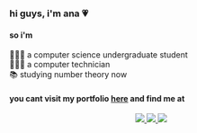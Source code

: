 <h3> hi guys, i'm ana 💗</h3>
<h4 > so i'm </h4>
<p align="left">
    👩🏻‍💻 a computer science undergraduate student <br>
    👩🏻‍🎓 a computer technician <br>
    📚 studying number theory now
</p>

<h4 >you cant visit my portfolio <a href="https://ana-quallio.notion.site/ana-quallio/Portf-lio-6f1a2b30144f47e5b7fdb6c654664c56" target="_blank">here</a> and find me at</h4>

<div align="center">

<a href="mailto:anacarlaquallio@gmail.com" target="_blank">
 <img src="https://img.shields.io/badge/-Gmail-c14438?style=for-the-badge&logo=Gmail&logoColor=white/">
 </a>

<a href="https://www.linkedin.com/in/ana-carla-quallio-rosa/" alt="LinkedIn" target="_blank">
 <img src="https://img.shields.io/badge/LinkedIn-0077B5?style=for-the-badge&logo=linkedin&logoColor=white/">
 </a>
 
 <a href="https://www.instagram.com/anacarlaquallio" alt="Instagram" target="_blank">
  <img src="https://img.shields.io/badge/-Instagram-DF0174?style=for-the-badge&labelColor=DF0174&logo=instagram&logoColor=white&link=https://www.instagram.com/anacarlaquallio">
</a>

</div>
